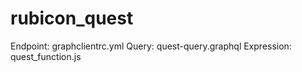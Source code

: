# rubicon_quest
Endpoint: graphclientrc.yml
Query: quest-query.graphql
Expression: quest_function.js
